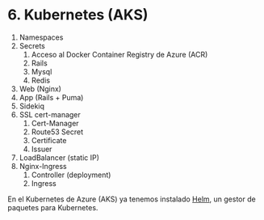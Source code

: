# 6. Kubernetes \(AKS\)

1. Namespaces
2. Secrets
   1. Acceso al Docker Container Registry de Azure \(ACR\)
   2. Rails
   3. Mysql
   4. Redis
3. Web \(Nginx\)
4. App \(Rails + Puma\)
5. Sidekiq
6. SSL cert-manager
   1. Cert-Manager
   2. Route53 Secret
   3. Certificate
   4. Issuer
7. LoadBalancer \(static IP\)
8. Nginx-Ingress
   1. Controller \(deployment\)
   2. Ingress

En el Kubernetes de Azure \(AKS\) ya tenemos instalado [Helm](https://docs.helm.sh/), un gestor de paquetes para Kubernetes.




